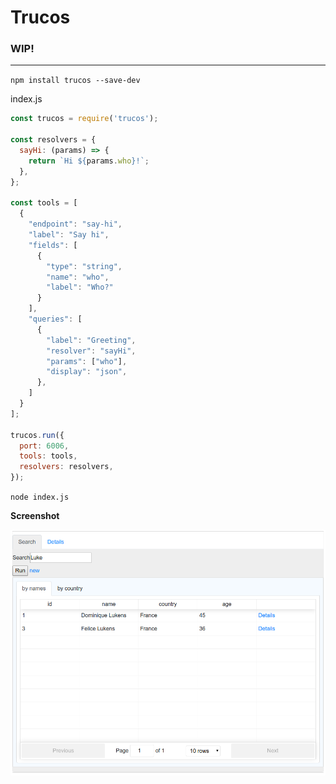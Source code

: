 # Trucos

### WIP!

-------------------------------
`npm install trucos --save-dev`

index.js
```js
const trucos = require('trucos');

const resolvers = {
  sayHi: (params) => {
    return `Hi ${params.who}!`;
  },
};

const tools = [
  {
    "endpoint": "say-hi",
    "label": "Say hi",
    "fields": [
      {
        "type": "string",
        "name": "who",
        "label": "Who?"
      }
    ],
    "queries": [
      {
        "label": "Greeting",
        "resolver": "sayHi",
        "params": ["who"],
        "display": "json",
      },
    ]
  }
];

trucos.run({
  port: 6006,
  tools: tools,
  resolvers: resolvers,
});
```

`node index.js`

**Screenshot**

![Example](screens/example.png)
